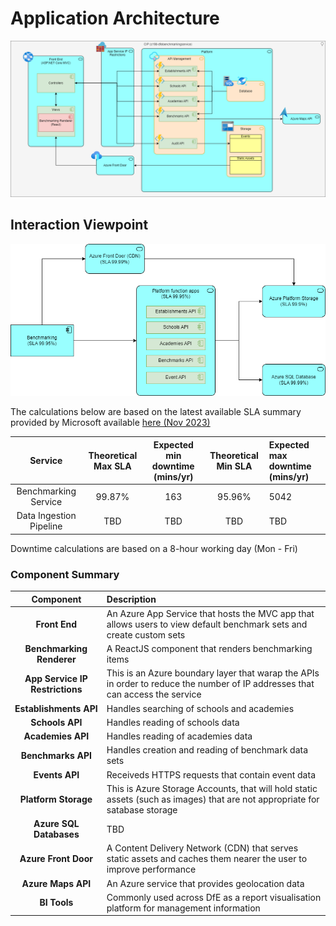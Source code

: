 ﻿# Application Architecture

![Application Architecture](images/Application-Architecture.png)

## Interaction Viewpoint 

![Interaction viewpoint](images/Interaction-Viewpoint.png)

The calculations below are based on the latest available SLA summary provided by Microsoft available [here (Nov 2023)](https://www.microsoft.com/licensing/docs/view/Service-Level-Agreements-SLA-for-Online-Services?lang=1)


| Service | Theoretical Max SLA | Expected min downtime (mins/yr) | Theoretical Min SLA | Expected max downtime (mins/yr) |
|:-------:|:------------:|:-------------------------------:|:------:|:------|
| Benchmarking Service | 99.87% |               163               | 95.96% | 5042 |
| Data Ingestion Pipeline | TBD |               TBD               | TBD | TBD |

Downtime calculations are based on a 8-hour working day (Mon - Fri)

### Component Summary 

| Component | Description |
|:---------:|:------------|
| **Front End** | An Azure App Service that hosts the MVC app that allows users to view default benchmark sets and create custom sets |
| **Benchmarking Renderer** | A ReactJS component that renders benchmarking items |
| **App Service IP Restrictions**| This is an Azure boundary layer that warap the APIs in order to reduce the number of IP addresses that can access the service |
| **Establishments API** | Handles searching of schools and academies |
| **Schools API** | Handles reading of schools data |
| **Academies API** | Handles reading of academies data |
| **Benchmarks API** | Handles creation and reading of benchmark data sets |
| **Events API** | Receiveds HTTPS requests that contain event data |
| **Platform Storage** | This is Azure Storage Accounts, that will hold static assets (such as images) that are not appropriate for satabase storage |
| **Azure SQL Databases** | TBD |
| **Azure Front Door** | A Content Delivery Network (CDN) that serves static assets and caches them nearer the user to improve performance |
| **Azure Maps API** | An Azure service that provides geolocation data |
| **BI Tools** | Commonly used across DfE as a report visualisation platform for management information |